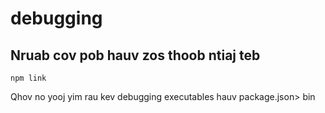 # debugging

## Nruab cov pob hauv zos thoob ntiaj teb

`npm link`

Qhov no yooj yim rau kev debugging executables hauv package.json> bin